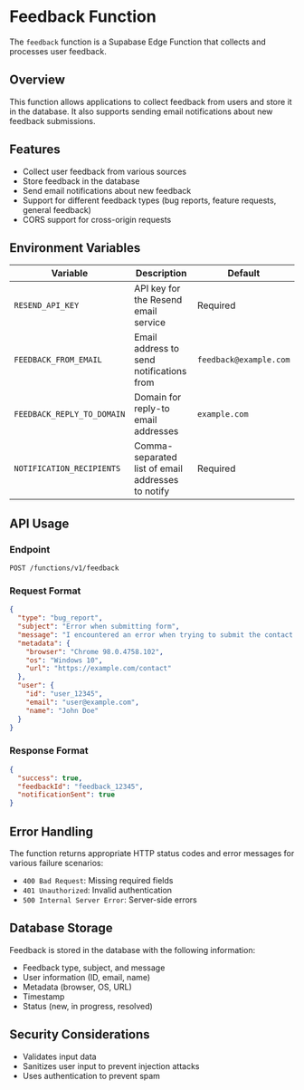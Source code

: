 # Feedback Function

The `feedback` function is a Supabase Edge Function that collects and processes user feedback.

## Overview

This function allows applications to collect feedback from users and store it in the database. It also supports sending email notifications about new feedback submissions.

## Features

- Collect user feedback from various sources
- Store feedback in the database
- Send email notifications about new feedback
- Support for different feedback types (bug reports, feature requests, general feedback)
- CORS support for cross-origin requests

## Environment Variables

| Variable | Description | Default |
|----------|-------------|---------|
| `RESEND_API_KEY` | API key for the Resend email service | Required |
| `FEEDBACK_FROM_EMAIL` | Email address to send notifications from | `feedback@example.com` |
| `FEEDBACK_REPLY_TO_DOMAIN` | Domain for reply-to email addresses | `example.com` |
| `NOTIFICATION_RECIPIENTS` | Comma-separated list of email addresses to notify | Required |

## API Usage

### Endpoint

```
POST /functions/v1/feedback
```

### Request Format

```json
{
  "type": "bug_report",
  "subject": "Error when submitting form",
  "message": "I encountered an error when trying to submit the contact form.",
  "metadata": {
    "browser": "Chrome 98.0.4758.102",
    "os": "Windows 10",
    "url": "https://example.com/contact"
  },
  "user": {
    "id": "user_12345",
    "email": "user@example.com",
    "name": "John Doe"
  }
}
```

### Response Format

```json
{
  "success": true,
  "feedbackId": "feedback_12345",
  "notificationSent": true
}
```

## Error Handling

The function returns appropriate HTTP status codes and error messages for various failure scenarios:

- `400 Bad Request`: Missing required fields
- `401 Unauthorized`: Invalid authentication
- `500 Internal Server Error`: Server-side errors

## Database Storage

Feedback is stored in the database with the following information:

- Feedback type, subject, and message
- User information (ID, email, name)
- Metadata (browser, OS, URL)
- Timestamp
- Status (new, in progress, resolved)

## Security Considerations

- Validates input data
- Sanitizes user input to prevent injection attacks
- Uses authentication to prevent spam